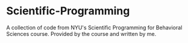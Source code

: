 # Scientific-Programming
A collection of code from NYU's Scientific Programming for Behavioral Sciences course. Provided by the course and written by me.
